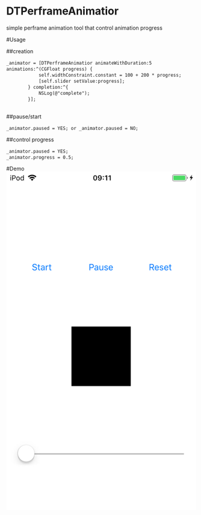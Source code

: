 # DTPerframeAnimatior
simple perframe animation tool that control animation progress

#Usage

##creation
```
_animator = [DTPerframeAnimatior animateWithDuration:5 animations:^(CGFloat progress) {
            self.widthConstraint.constant = 100 + 200 * progress;
            [self.slider setValue:progress];
        } completion:^{
            NSLog(@"complete");
        }];        
        
```
##pause/start

```
_animator.paused = YES; or _animator.paused = NO;
```

##control progress

```
_animator.paused = YES;
_animator.progress = 0.5;
```


#Demo
[![Watch the video](https://github.com/NicolasKim/DTPerframeAnimatior/blob/master/IMG_4C827E4F2394-1.jpeg)](https://github.com/NicolasKim/DTPerframeAnimatior/blob/master/ScreenRecording.MP4)
